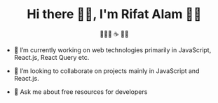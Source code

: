 <h1 align="center">Hi there 👋🏿, I'm Rifat Alam 👦🏿</h1>
<p align="center">👨🏿‍💻 ☕ 🚴🏿‍</p>

- 🔭 I’m currently working on web technologies primarily in JavaScript, React.js, React Query etc.

- 👯 I’m looking to collaborate on projects mainly in JavaScript and React.js.

- 💬 Ask me about free resources for developers

<!--
**rrifat/rrifat** is a ✨ _special_ ✨ repository because its `README.md` (this file) appears on your GitHub profile.

Here are some ideas to get you started:

- 🌱 I’m currently learning ...
- 🤔 I’m looking for help with ...
- 📫 How to reach me: ...
- 😄 Pronouns: ...
- ⚡ Fun fact: ...
-->
